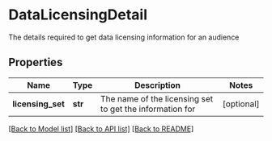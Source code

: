 # DataLicensingDetail

The details required to get data licensing information for an audience

## Properties
Name | Type | Description | Notes
------------ | ------------- | ------------- | -------------
**licensing_set** | **str** | The name of the licensing set to get the information for | [optional] 

[[Back to Model list]](../README.md#documentation-for-models) [[Back to API list]](../README.md#documentation-for-api-endpoints) [[Back to README]](../README.md)


